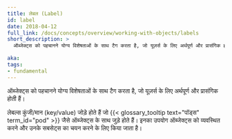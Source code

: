 ```yaml
---
title: लेबल (Label) 
id: label
date: 2018-04-12
full_link: /docs/concepts/overview/working-with-objects/labels
short_description: >
  ऑब्जेक्ट्स को पहचानने योग्य विशेषताओं के साथ टैग करता है, जो यूज़र्स के लिए अर्थपूर्ण और प्रासंगिक होती हैं।

aka: 
tags:
- fundamental
---
```

 ऑब्जेक्ट्स को पहचानने योग्य विशेषताओं के साथ टैग करता है, जो यूज़र्स के लिए अर्थपूर्ण और प्रासंगिक होती हैं।

<!--more--> 

लेबल्स कुंजी/मान (key/value) जोड़े होते हैं जो {{< glossary_tooltip text="पॉड्स" term_id="pod" >}} जैसे ऑब्जेक्ट्स के साथ जुड़े होते हैं। इनका उपयोग ऑब्जेक्ट्स को व्यवस्थित करने और उनके सबसेट्स का चयन करने के लिए किया जाता है।
